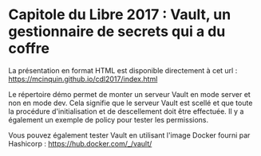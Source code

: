 # Capitole du Libre 2017 : Vault, un gestionnaire de secrets qui a du coffre

La présentation en format HTML est disponible directement à cet url : https://mcinquin.github.io/cdl2017/index.html


Le répertoire démo permet de monter un serveur Vault en mode server et non en mode dev. Cela signifie que le serveur Vault est scellé et que toute la procédure d'initialisation et de descellement doit être effectuée.
Il y a également un exemple de policy pour tester les permissions.

Vous pouvez également tester Vault en utilisant l'image Docker fourni par Hashicorp : https://hub.docker.com/_/vault/
